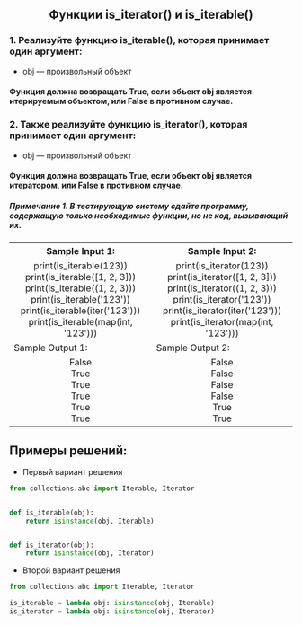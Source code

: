 <h2 style="text-align:center">Функции is_iterator() и is_iterable()</h2>

### 1. Реализуйте функцию is_iterable(), которая принимает один аргумент:
* obj — произвольный объект
#### Функция должна возвращать True, если объект obj является итерируемым объектом, или False в противном случае.
### 2. Также реализуйте функцию is_iterator(), которая принимает один аргумент:
* obj — произвольный объект
#### Функция должна возвращать True, если объект obj является итератором, или False в противном случае.

##### Примечание 1. В тестирующую систему сдайте программу, содержащую только необходимые функции, но не код, вызывающий их.

<table align="center">
  <tbody>
    <tr>
      <th>Sample Input 1: </th>
      <th>Sample Input 2: </th>
    </tr>
    <tr>
      <td align="center">print(is_iterable(123))<br>
                        print(is_iterable([1, 2, 3]))<br>
                        print(is_iterable((1, 2, 3)))<br>
                        print(is_iterable('123'))<br>
                        print(is_iterable(iter('123')))<br>
                        print(is_iterable(map(int, '123')))<br></td>
      <td align="center">print(is_iterator(123))<br>
                          print(is_iterator([1, 2, 3]))<br>
                          print(is_iterator((1, 2, 3)))<br>
                          print(is_iterator('123'))<br>
                          print(is_iterator(iter('123')))<br>
                          print(is_iterator(map(int, '123')))<br></td>
    </tr>
    <tr>
      <td>Sample Output 1:</td>
      <td>Sample Output 2:</td>
      </tr>
    <tr>
      <td align="center">
                        False<br>
                        True<br>
                        True<br>
                        True<br>
                        True<br>
                        True<br>
      </td>
      <td align="center">
                        False<br>
                        False<br>
                        False<br>
                        False<br>
                        True<br>
                        True<br>
      </td>
    </tr>
  </tbody>
</table>



## Примеры решений:
* Первый вариант решения
```python
from collections.abc import Iterable, Iterator


def is_iterable(obj):
    return isinstance(obj, Iterable)


def is_iterator(obj):
    return isinstance(obj, Iterator)
```
* Второй вариант решения

```python
from collections.abc import Iterable, Iterator

is_iterable = lambda obj: isinstance(obj, Iterable)
is_iterator = lambda obj: isinstance(obj, Iterator)
```


